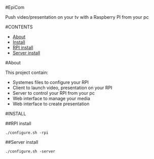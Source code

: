 #EpiCom

Push video/presentation on your tv with a Raspberry PI from your pc

#CONTENTS

 - [About](#about)
 - [Install](#install)
  - [RPI install](#rpi-install)
  - [Server install](#server-install)

#About

This project contain:
 - Systemes files to configure your RPI
 - Client to launch video, presentation on your RPI
 - Server to control your RPI from your pc
 - Web interface to manage your media
 - Web interface to create presentation

#INSTALL

##RPI install

    ./configure.sh -rpi

##Server install

    ./configure.sh -server
